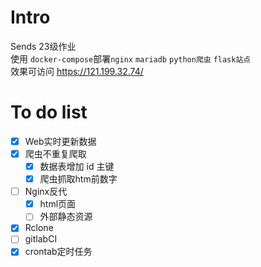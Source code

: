 # Intro
Sends 23级作业  
使用 `docker-compose`部署`nginx` `mariadb` `python爬虫` `flask站点`   
效果可访问 https://121.199.32.74/  

# To do list
- [x] Web实时更新数据
- [x] 爬虫不重复爬取
  - [x] 数据表增加 id 主键
  - [x] 爬虫抓取htm前数字
- [ ] Nginx反代
  - [x] html页面
  - [ ] 外部静态资源
- [x] Rclone
- [ ] gitlabCI
- [x] crontab定时任务

